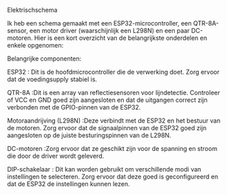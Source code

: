Elektrischschema

Ik heb een schema gemaakt met een ESP32-microcontroller, een QTR-8A-sensor, een motor driver (waarschijnlijk een L298N) en een paar DC-motoren. Hier is een kort overzicht van de belangrijkste onderdelen en enkele opgenomen:

Belangrijke componenten:


ESP32 : Dit is de hoofdmicrocontroller die de verwerking doet. Zorg ervoor dat de voedingsupply stabiel is.


QTR-8A :Dit is een array van reflectiesensoren voor lijndetectie. Controleer of VCC en GND goed zijn aangesloten en dat de uitgangen correct zijn verbonden met de GPIO-pinnen van de ESP32.


Motoraandrijving (L298N) :Deze verbindt met de ESP32 en het bestuur van de motoren. Zorg ervoor dat de signaalpinnen van de ESP32 goed zijn aangesloten op de juiste besturingspinnen van de L298N.


DC-motoren :Zorg ervoor dat ze geschikt zijn voor de spanning en stroom die door de driver wordt geleverd.


DIP-schakelaar : Dit kan worden gebruikt om verschillende modi van instellingen te selecteren. Zorg ervoor dat deze goed is geconfigureerd en dat de ESP32 de instellingen kunnen lezen.


